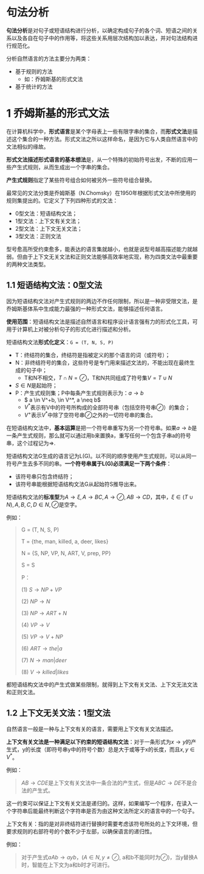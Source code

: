 # 句法分析

**句法分析**是对句子或短语结构进行分析，以确定构成句子的各个词、短语之间的关系以及各自在句子中的作用等，将这些关系用层次结构加以表达，并对句法结构进行规范化。

分析自然语言的方法主要分为两类：

- 基于规则的方法
  - 如：乔姆斯基的形式文法
- 基于统计的方法

# 1 乔姆斯基的形式文法

在计算机科学中，**形式语言**是某个字母表上一些有限字串的集合，而**形式文法**是描述这个集合的一种方法。形式文法之所以这样命名，是因为它与人类自然语言中的文法相似的缘故。

**形式文法描述形式语言的基本想法**是，从一个特殊的初始符号出发，不断的应用一些产生式规则，从而生成出一个字串的集合。

**产生式规则**指定了某些符号组合如何被另外一些符号组合替换。

最常见的文法分类是乔姆斯基（N.Chomsky）在1950年根据形式文法中所使用的规则集提出的。它定义了下列四种形式的文法：

- 0型文法：短语结构文法；
- 1型文法：上下文有关文法；
- 2型文法：上下文无关文法；
- 3型文法：正则文法

型号愈高所受约束愈多，能表达的语言集就越小，也就是说型号越高描述能力就越弱。但由于上下文无关文法和正则文法能够高效率地实现，称为四类文法中最重要的两种文法类型。

## 1.1 短语结构文法：0型文法

因为短语结构文法对产生式规则的两边不作任何限制，所以是一种非受限文法，是乔姆斯基体系中生成能力最强的一种形式文法，能够描述任何语言。

**使用范围**：短语结构文法是描述自然语言和程序设计语言强有力的形式化工具，可用于计算机上对被分析句子的形式化进行描述和分析。

短语结构文法**形式化定义**：`G = (T, N, S, P)`

- T：终结符的集合，终结符是指被定义的那个语言的词（或符号）；
- N：非终结符号的集合，这些符号是专门用来描述文法的，不能出现在最终生成的句子中；
  - T和N不相交，$T \cap N = \oslash$，T和N共同组成了符号集$V = T \cup N$
- $S \in N$是起始符；
- P：产生式规则集；P中每条产生式规则表示为：$a \rightarrow b$
  - $ a \in V^+b, \in V^*, a \neq b$
  - $V^*$表示有V中的符号所构成的全部符号串（包括空符号串$\oslash$）的集合；
  - $V^+$表示$V^*$中除了空符号串$\oslash$之外的一切符号串的集合。

在短语结构文法中，**基本运算**是把一个符号串重写为另一个符号串。如果$a \rightarrow b$是一条产生式规则，那么就可以通过用b来置换a，重写任何一个包含子串a的符号串，这个过程记为$\Rightarrow$.

短语结构文法G生成的语言记为L(G)。以不同的顺序使用产生式规则，可以从同一符号产生去多不同的串。**一个符号串属于L(G)必须满足一下两个条件**：

- 该符号串只包含终结符；
- 该符号串能根据短语结构文法G从起始符S推导出来。

短语结构文法的**标准型**为$A \rightarrow \xi, A \rightarrow BC, A \rightarrow \oslash, AB \rightarrow CD$，其中，$\xi \in (T \cup N), A,B,C,D \in N, \oslash$是空字。

例如：

> G = (T, N, S, P)
>
> T = {the, man, killed, a, deer, likes}
>
> N = {S, NP, VP, N, ART, V, prep, PP}
>
> S = S
>
> P：
>
> (1) $S \rightarrow NP + VP$
>
> (2) $NP \rightarrow N$
>
> (3) $NP \rightarrow ART + N$
>
> (4) $VP \rightarrow V$
>
> (5) $VP \rightarrow V + NP$
>
> (6) $ART \rightarrow the | a$
>
> (7) $N \rightarrow man | deer$
>
> (8) $V \rightarrow killed | likes$

都短语结构文法中的产生式做某些限制，就得到上下文有关文法、上下文无法文法和正则文法。

## 1.2 上下文无关文法：1型文法

自然语言一般是一种与上下文有关的语言，需要用上下文有关文法描述。

**上下文有关文法是一种满足以下约束的短语结构文法**：对于一条形式为$x \rightarrow y$的产生式，y的长度（即符号串y中的符号个数）总是大于或等于x的长度，而且$x, y \in V^*$。

例如：

> $AB \rightarrow CDE$是上下文有关文法中一条合法的产生式，但是$ABC \rightarrow DE$不是合法的产生式。

这一约束可以保证上下文有关文法是递归的。这样，如果编写一个程序，在读入一个字符串后能最终判断这个字符串是否为由这种文法所定义的语言中的一个句子。

上下文有关：指的是对非终结符进行替换时需要考虑该符号所处的上下文环境，但要求规则的右部符号的个数不少于左部，以确保语言的递归性。

例如：

> 对于产生式$aAb \rightarrow ayb$，($A \in N, y \neq \oslash$, a和b不能同时为$\oslash$)，当y替换A时，智能在上下文为a和b时才可进行。